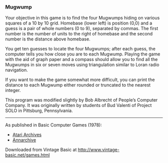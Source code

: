 ### Mugwump

Your objective in this game is to find the four Mugwumps hiding on various squares of a 10 by 10 grid. Homebase (lower left) is position (0,0) and a guess is a pair of whole numbers (0 to 9), separated by commas. The first number is the number of units to the right of homebase and the second number is the distance above homebase.

You get ten guesses to locate the four Mugwumps; after each guess, the computer tells you how close you are to each Mugwump. Playing the game with the aid of graph paper and a compass should allow you to find all the Mugwumps in six or seven moves using triangulation similar to Loran radio navigation.

If you want to make the game somewhat more difficult, you can print the distance to each Mugwump either rounded or truncated to the nearest integer.

This program was modified slightly by Bob Albrecht of People’s Computer Company. It was originally written by students of Bud Valenti of Project SOLO in Pittsburg, Pennsylvania.

---

As published in Basic Computer Games (1978):
- [Atari Archives](https://www.atariarchives.org/basicgames/showpage.php?page=114)
- [Annarchive](https://annarchive.com/files/Basic_Computer_Games_Microcomputer_Edition.pdf#page=129)

Downloaded from Vintage Basic at
http://www.vintage-basic.net/games.html
